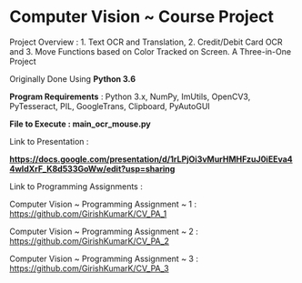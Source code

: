 # Computer Vision ~ Course Project

Project Overview : 1. Text OCR and Translation, 2. Credit/Debit Card OCR and 3. Move Functions based on Color Tracked on Screen.
A Three-in-One Project

Originally Done Using **Python 3.6**

**Program Requirements** : Python 3.x, NumPy, ImUtils, OpenCV3, PyTesseract, PIL, GoogleTrans, Clipboard, PyAutoGUI

**File to Execute : main_ocr_mouse.py**

Link to Presentation : 

**https://docs.google.com/presentation/d/1rLPjOi3vMurHMHFzuJ0iEEva44wldXrF_K8d533GoWw/edit?usp=sharing**

Link to Programming Assignments :

Computer Vision ~ Programming Assignment ~ 1 : https://github.com/GirishKumarK/CV_PA_1

Computer Vision ~ Programming Assignment ~ 2 : https://github.com/GirishKumarK/CV_PA_2

Computer Vision ~ Programming Assignment ~ 3 : https://github.com/GirishKumarK/CV_PA_3
